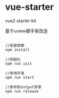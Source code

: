 # vue-starter 

vue2 starter kit

基于uview脚手架改造

```

//安装依赖
npm install

//初始化
npm run init

//本地开发
npm run start

//发布到output目录
npm run release
```
